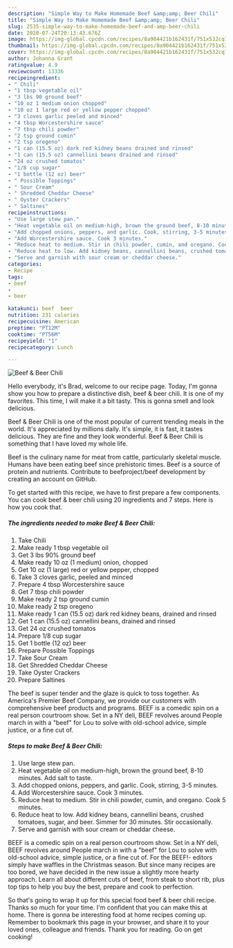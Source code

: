 ```yaml
---
description: "Simple Way to Make Homemade Beef &amp;amp; Beer Chili"
title: "Simple Way to Make Homemade Beef &amp;amp; Beer Chili"
slug: 2535-simple-way-to-make-homemade-beef-and-amp-beer-chili
date: 2020-07-24T20:13:43.676Z
image: https://img-global.cpcdn.com/recipes/8a904421b162431f/751x532cq70/beef-beer-chili-recipe-main-photo.jpg
thumbnail: https://img-global.cpcdn.com/recipes/8a904421b162431f/751x532cq70/beef-beer-chili-recipe-main-photo.jpg
cover: https://img-global.cpcdn.com/recipes/8a904421b162431f/751x532cq70/beef-beer-chili-recipe-main-photo.jpg
author: Johanna Grant
ratingvalue: 4.9
reviewcount: 13336
recipeingredient:
- " Chili"
- "1 tbsp vegetable oil"
- "3 lbs 90 ground beef"
- "10 oz 1 medium onion chopped"
- "10 oz 1 large red or yellow pepper chopped"
- "3 cloves garlic peeled and minced"
- "4 tbsp Worcestershire sauce"
- "7 tbsp chili powder"
- "2 tsp ground cumin"
- "2 tsp oregeno"
- "1 can (15.5 oz) dark red kidney beans drained and rinsed"
- "1 can (15.5 oz) cannellini beans drained and rinsed"
- "24 oz crushed tomatos"
- "1/8 cup sugar"
- "1 bottle (12 oz) beer"
- " Possible Toppings"
- " Sour Cream"
- " Shredded Cheddar Cheese"
- " Oyster Crackers"
- " Saltines"
recipeinstructions:
- "Use large stew pan."
- "Heat vegetable oil on medium-high, brown the ground beef, 8-10 minutes. Add salt to taste."
- "Add chopped onions, peppers, and garlic. Cook, stirring, 3-5 minutes."
- "Add Worcestershire sauce. Cook 3 minutes."
- "Reduce heat to medium. Stir in chili powder, cumin, and oregano. Cook 5 minutes."
- "Reduce heat to low. Add kidney beans, cannellini beans, crushed tomatoes, sugar, and beer. Simmer for 30 minutes. Stir occasionally."
- "Serve and garnish with sour cream or cheddar cheese."
categories:
- Recipe
tags:
- beef
- 
- beer

katakunci: beef  beer 
nutrition: 231 calories
recipecuisine: American
preptime: "PT12M"
cooktime: "PT56M"
recipeyield: "1"
recipecategory: Lunch

---
```



![Beef &amp; Beer Chili](https://img-global.cpcdn.com/recipes/8a904421b162431f/751x532cq70/beef-beer-chili-recipe-main-photo.jpg)

Hello everybody, it's Brad, welcome to our recipe page. Today, I'm gonna show you how to prepare a distinctive dish, beef &amp; beer chili. It is one of my favorites. This time, I will make it a bit tasty. This is gonna smell and look delicious.

Beef &amp; Beer Chili is one of the most popular of current trending meals in the world. It's appreciated by millions daily. It's simple, it is fast, it tastes delicious. They are fine and they look wonderful. Beef &amp; Beer Chili is something that I have loved my whole life.

Beef is the culinary name for meat from cattle, particularly skeletal muscle. Humans have been eating beef since prehistoric times. Beef is a source of protein and nutrients. Contribute to beefproject/beef development by creating an account on GitHub.


To get started with this recipe, we have to first prepare a few components. You can cook beef &amp; beer chili using 20 ingredients and 7 steps. Here is how you cook that.

<!--inarticleads1-->

##### The ingredients needed to make Beef &amp; Beer Chili:

1. Take  Chili
1. Make ready 1 tbsp vegetable oil
1. Get 3 lbs 90% ground beef
1. Make ready 10 oz (1 medium) onion, chopped
1. Get 10 oz (1 large) red or yellow pepper, chopped
1. Take 3 cloves garlic, peeled and minced
1. Prepare 4 tbsp Worcestershire sauce
1. Get 7 tbsp chili powder
1. Make ready 2 tsp ground cumin
1. Make ready 2 tsp oregeno
1. Make ready 1 can (15.5 oz) dark red kidney beans, drained and rinsed
1. Get 1 can (15.5 oz) cannellini beans, drained and rinsed
1. Get 24 oz crushed tomatos
1. Prepare 1/8 cup sugar
1. Get 1 bottle (12 oz) beer
1. Prepare  Possible Toppings
1. Take  Sour Cream
1. Get  Shredded Cheddar Cheese
1. Take  Oyster Crackers
1. Prepare  Saltines


The beef is super tender and the glaze is quick to toss together. As America&#39;s Premier Beef Company, we provide our customers with comprehensive beef products and programs. BEEF is a comedic spin on a real person courtroom show. Set in a NY deli, BEEF revolves around People march in with a &#34;beef&#34; for Lou to solve with old-school advice, simple justice, or a fine cut of. 

<!--inarticleads2-->

##### Steps to make Beef &amp; Beer Chili:

1. Use large stew pan.
1. Heat vegetable oil on medium-high, brown the ground beef, 8-10 minutes. Add salt to taste.
1. Add chopped onions, peppers, and garlic. Cook, stirring, 3-5 minutes.
1. Add Worcestershire sauce. Cook 3 minutes.
1. Reduce heat to medium. Stir in chili powder, cumin, and oregano. Cook 5 minutes.
1. Reduce heat to low. Add kidney beans, cannellini beans, crushed tomatoes, sugar, and beer. Simmer for 30 minutes. Stir occasionally.
1. Serve and garnish with sour cream or cheddar cheese.


BEEF is a comedic spin on a real person courtroom show. Set in a NY deli, BEEF revolves around People march in with a &#34;beef&#34; for Lou to solve with old-school advice, simple justice, or a fine cut of. For the BEEF!- editors simply have waffles in the Christmas season. But since many recipes are too bored, we have decided in the new issue a slightly more hearty approach. Learn all about different cuts of beef, from steak to short rib, plus top tips to help you buy the best, prepare and cook to perfection. 

So that's going to wrap it up for this special food beef &amp; beer chili recipe. Thanks so much for your time. I'm confident that you can make this at home. There is gonna be interesting food at home recipes coming up. Remember to bookmark this page in your browser, and share it to your loved ones, colleague and friends. Thank you for reading. Go on get cooking!
